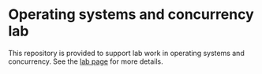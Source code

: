 # Operating systems and concurrency lab

This repository is provided to support lab work in operating systems and concurrency. 
See the [lab page](http://hesabu.net/en0572/L08.html) for more details.
